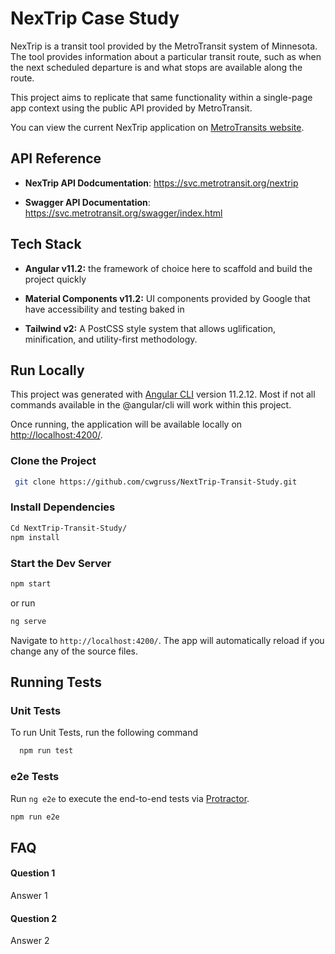 # NexTrip Case Study

NexTrip is a transit tool provided by the MetroTransit system of Minnesota. The tool provides information about a particular transit route, such as when the next scheduled departure is and what stops are available along the route.

This project aims to replicate that same functionality within a single-page app context using the public API provided by MetroTransit.

You can view the current NexTrip application on [MetroTransits website](https://www.metrotransit.org/nextrip/).

## API Reference

- **NexTrip API Dodcumentation**: https://svc.metrotransit.org/nextrip

- **Swagger API Documentation**: https://svc.metrotransit.org/swagger/index.html

## Tech Stack

- **Angular v11.2:** the framework of choice here to scaffold and build the project quickly

- **Material Components v11.2:** UI components provided by Google that have accessibility and testing baked in

- **Tailwind v2:** A PostCSS style system that allows uglification, minification, and utility-first methodology.

## Run Locally

This project was generated with [Angular CLI](https://github.com/angular/angular-cli) version 11.2.12. Most if not all commands available in the @angular/cli will work within this project.

Once running, the application will be available locally on [http://localhost:4200/](http://localhost:4200/).

### Clone the Project

```bash
 git clone https://github.com/cwgruss/NextTrip-Transit-Study.git
```

### Install Dependencies

```bash
Cd NextTrip-Transit-Study/
npm install
```

### Start the Dev Server

```bash
npm start
```

or run

```bash
ng serve
```

Navigate to `http://localhost:4200/`. The app will automatically reload if you change any of the source files.

## Running Tests

### Unit Tests

To run Unit Tests, run the following command

```bash
  npm run test
```

### e2e Tests

Run `ng e2e` to execute the end-to-end tests via [Protractor](http://www.protractortest.org/).

```bash
npm run e2e
```

## FAQ

#### Question 1

Answer 1

#### Question 2

Answer 2
